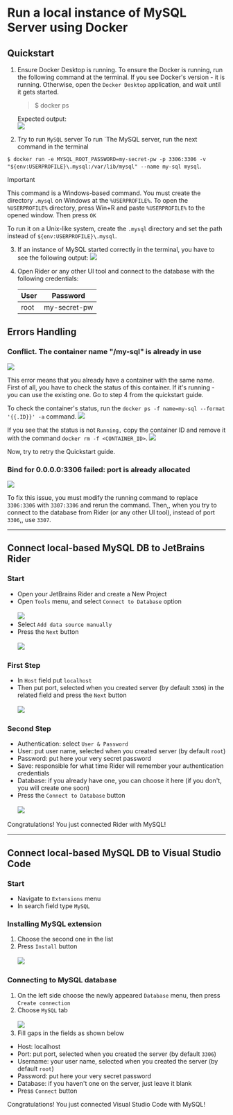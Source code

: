 ﻿# Run a local instance of MySQL Server using Docker

## Quickstart

1. Ensure Docker Desktop is running.
   To ensure the Docker is running, run the following command at the terminal. If you see Docker's version - it is running. Otherwise, open the `Docker Desktop` application, and wait until it gets started.
   > $ docker ps

   Expected output: <br>
   ![](./imgs/docker-version.png)

2. Try to run `MySQL` server
   To run `The MySQL server, run the next command in the terminal

`$ docker run -e MYSQL_ROOT_PASSWORD=my-secret-pw -p 3306:3306 -v "${env:USERPROFILE}\.mysql:/var/lib/mysql" --name my-sql mysql`.


> [!IMPORTANT]
> This command is a Windows-based command.
> You must create the directory `.mysql` on Windows at the `%USERPROFILE%`. To open the `%USERPROFILE%` directory, press Win+R and paste `%USERPROFILE%` to the opened window. Then press `OK`
>
> To run it on a Unix-like system, create the `.mysql` directory and set the path instead of `${env:USERPROFILE}\.mysql`. 

3. If an instance of MySQL started correctly in the terminal, you have to see the following output:
   ![](./imgs/mysql-instance-running.png)

4. Open Rider or any other UI tool and connect to the database with the following credentials:

   | User     | Password     |
   |----------|--------------|
   | root     | my-secret-pw |


## Errors Handling

### Conflict. The container name "/my-sql" is already in use
![](./imgs/my-sql-already-in-use.png)

This error means that you already have a container with the same name. First of all, you have to check the status
of this container. If it's running - you can use the existing one. Go to step 4 from the quickstart guide.

To check the container's status, run the `docker ps -f name=my-sql --format '{{.ID}}' -a` command.
![](./imgs/docker-ps-mysql-status.png)

If you see that the status is not `Running,` copy the container ID and remove it with the command `docker rm -f <CONTAINER_ID>`.
![](./imgs/docker-rm.png)

Now, try to retry the Quickstart guide.

### Bind for 0.0.0.0:3306 failed: port is already allocated
![](./imgs/port-already-in-use.png)

To fix this issue, you must modify the running command to replace `3306:3306` with `3307:3306` and rerun the command.
Then,, when you try to connect to the database from Rider (or any other UI tool), instead of port `3306`,, use `3307`.
<hr>

## Connect local-based MySQL DB to JetBrains Rider
### Start

- Open your JetBrains Rider and create a New Project
- Open `Tools` menu, and select `Connect to Database` option <br><br>
  ![](./imgs/rider-tools.png)
- Select `Add data source manually`
- Press the `Next` button <br><br>
  ![](./imgs/rider-choose-mod.png)


### First Step
- In `Host` field put `localhost`
- Then put port, selected when you created server (by default `3306`) in the related field and press the `Next` button <br><br>
  ![](./imgs/rider-host-and-port.png)
### Second Step
- Authentication: select `User & Password`
- User: put user name, selected when you created server (by default `root`)
- Password: put here your very secret password
- Save: responsible for what time Rider will remember your authentication credentials
- Database: if you already have one, you can choose it here (if you don't, you will create one soon)
- Press the `Connect to Database` button <br><br>
  ![](./imgs/rider-auth.png)
  
Congratulations! You just connected Rider with MySQL!
<hr>

## Connect local-based MySQL DB to Visual Studio Code
### Start
- Navigate to `Extensions` menu
- In search field type `MySQL`
  
### Installing MySQL extension
1. Choose the second one in the list
2. Press `Install` button <br><br>
   ![](./imgs/vs-code-extension.png)

### Connecting to MySQL database
1. On the left side choose the newly appeared `Database` menu, then press `Create connection`
2. Choose `MySQL` tab <br><br>
   ![](./imgs/vs-code-connect.png)
3. Fill gaps in the fields as shown below 
- Host: localhost
- Port: put port, selected when you created the server (by default `3306`)
- Username: your user name, selected when you created the server (by default `root`)
- Password: put here your very secret password
- Database: if you haven't one on the server, just leave it blank
- Press `Connect` button
  
Congratulations! You just connected Visual Studio Code with MySQL!
